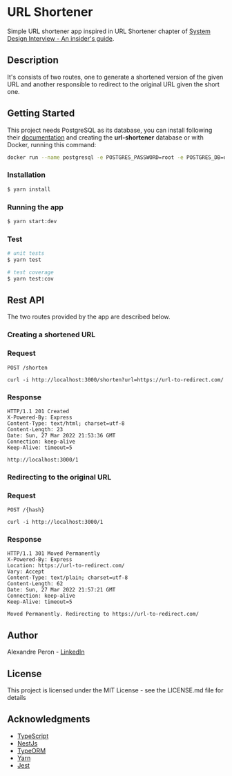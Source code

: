 # URL Shortener

Simple URL shortener app inspired in URL Shortener chapter of
[System Design Interview - An insider's guide](https://www.amazon.com.br/System-Design-Interview-insiders-Second/dp/B08CMF2CQF).

## Description

It's consists of two routes, one to generate a shortened version of the given URL and another responsible to redirect to the original URL given the short one.

## Getting Started


This project needs PostgreSQL as its database, you can install following their [documentation](https://www.postgresql.org/) and creating the **url-shortener** database or with Docker, running this command:

```bash
docker run --name postgresql -e POSTGRES_PASSWORD=root -e POSTGRES_DB=url-shortener -p 5432:5432 -d postgres
```

### Installation

```bash
$ yarn install
```

### Running the app

```bash
$ yarn start:dev
```

### Test

```bash
# unit tests
$ yarn test

# test coverage
$ yarn test:cov
```

## Rest API

The two routes provided by the app are described below.

### Creating a shortened URL

### Request

`POST /shorten`

    curl -i http://localhost:3000/shorten?url=https://url-to-redirect.com/

### Response

    HTTP/1.1 201 Created
    X-Powered-By: Express
    Content-Type: text/html; charset=utf-8
    Content-Length: 23
    Date: Sun, 27 Mar 2022 21:53:36 GMT
    Connection: keep-alive
    Keep-Alive: timeout=5

    http://localhost:3000/1

### Redirecting to the original URL

### Request

`POST /{hash}`

    curl -i http://localhost:3000/1

### Response

    HTTP/1.1 301 Moved Permanently
    X-Powered-By: Express
    Location: https://url-to-redirect.com/
    Vary: Accept
    Content-Type: text/plain; charset=utf-8
    Content-Length: 62
    Date: Sun, 27 Mar 2022 21:57:21 GMT
    Connection: keep-alive
    Keep-Alive: timeout=5

    Moved Permanently. Redirecting to https://url-to-redirect.com/

## Author

Alexandre Peron -
[LinkedIn](https://www.linkedin.com/in/alexandresperon)

## License

This project is licensed under the MIT License - see the LICENSE.md file for details

## Acknowledgments

* [TypeScript](https://www.typescriptlang.org/)
* [NestJs](https://nestjs.com/)
* [TypeORM](https://typeorm.io/)
* [Yarn](https://yarnpkg.com/)
* [Jest](https://jestjs.io/)
